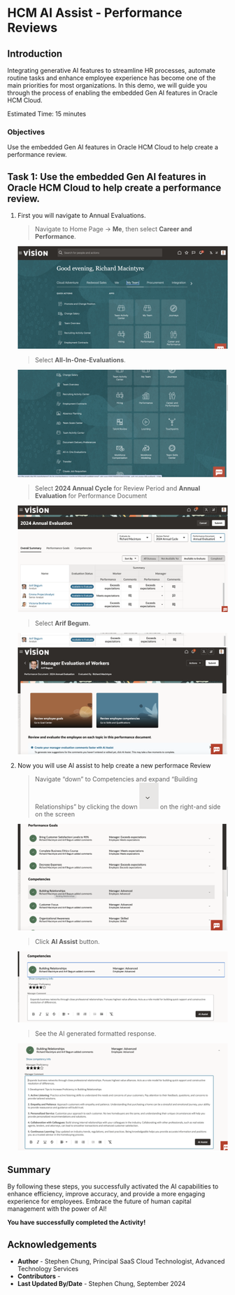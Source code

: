 # HCM AI Assist - Performance Reviews

## Introduction

Integrating generative AI features to streamline HR processes, automate routine tasks and enhance employee experience has become one of the main priorities for most organizations. In this demo, we will guide you through the process of enabling the embedded Gen AI features in Oracle HCM Cloud.

Estimated Time: 15 minutes


### Objectives

Use the embedded Gen AI features in Oracle HCM Cloud to help create a performance review.


## Task 1: Use the embedded Gen AI features in Oracle HCM Cloud to help create a performance review.


1. First you will navigate to Annual Evaluations.  

   > Navigate to Home Page -> **Me**, then select **Career and Performance**.

   ![Application Home](images/image001.png)

   > Select **All-In-One-Evaluations**.

   ![Career and Performance](images/image002.png)

   > Select **2024 Annual Cycle** for Review Period and **Annual Evaluation** for Performance Document

   ![2024 Annual Evaluation](images/image003.png)

   > Select **Arif Begum**.

   ![2024 Annual Evaluation 2](images/image004.png)
   ![Manager Evaluation of Workers](images/image005.png)


3. Now you will use AI assist to help create a new performace Review

   > Navigate “down” to Competencies and expand “Building Relationships” by clicking the down ![down arrow](images/image006.png) on the right-and side on the screen

   ![Competencies](images/image007.png)

   > Click **AI Assist** button.

   ![Competencies](images/image008.png)

   > See the AI generated formatted response.

   ![AI generated formatted response](images/image009.png)








## Summary

By following these steps, you  successfully activated the AI capabilities to enhance efficiency, improve accuracy, and provide a more engaging experience for employees. Embrace the future of human capital management with the power of AI!

**You have successfully completed the Activity!**

## Acknowledgements
* **Author** - Stephen Chung, Principal SaaS Cloud Technologist, Advanced Technology Services
* **Contributors** -  
* **Last Updated By/Date** - Stephen Chung, September 2024
